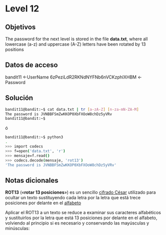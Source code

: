 # Level 12

## Objetivos
The password for the next level is stored in the file **data.txt**, where all lowercase (a-z) and uppercase (A-Z) letters have been rotated by 13 positions
## Datos de acceso 
bandit11 <-UserName
6zPeziLdR2RKNdNYFNb6nVCKzphlXHBM <-Password
## Solución 
```bash
bandit11@bandit:~$ cat data.txt | tr [a-zA-Z] [n-za-mN-ZA-M]
The password is JVNBBFSmZwKKOP0XbFXOoW8chDz5yVRv
bandit11@bandit:~$
```

ó

```bash
bandit11@bandit:~$ python3
.
>>> import codecs
>>> f=open('data.txt', 'r')
>>> mensaje=f.read()
>>> codecs.decode(mensaje, 'rot13')
'The password is JVNBBFSmZwKKOP0XbFXOoW8chDz5yVRv'
```
## Notas dicionales
**ROT13** («**rotar 13 posiciones**») es un sencillo [cifrado César](https://es.wikipedia.org/wiki/Cifrado_C%C3%A9sar "Cifrado César") utilizado para ocultar un texto sustituyendo cada letra por la letra que está trece posiciones por delante en el [alfabeto](https://es.wikipedia.org/wiki/Alfabeto "Alfabeto")

Aplicar el ROT13 a un texto se reduce a examinar sus caracteres alfabéticos y sustituirlos por la letra que está 13 posiciones por delante en el alfabeto, volviendo al principio si es necesario y conservando las mayúsculas y minúsculas: